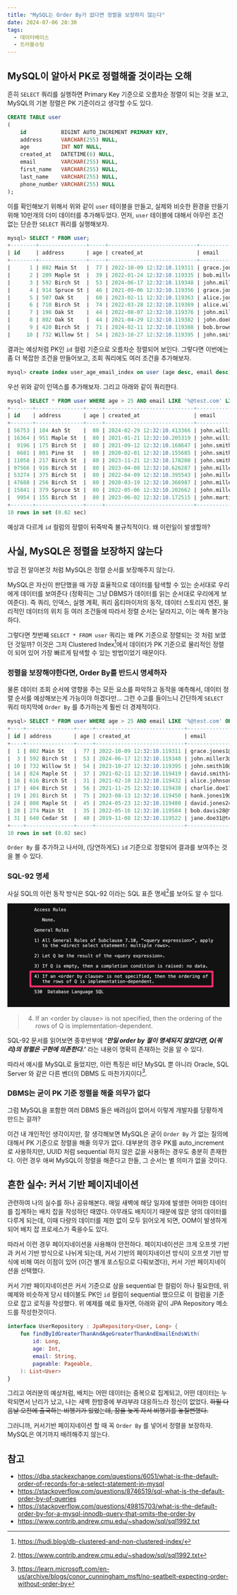 ```yaml
---
title: "MySQL는 Order By가 없다면 정렬을 보장하지 않는다"
date: 2024-07-06 20:30
tags:
  - 데이터베이스
  - 트러블슈팅
---
```


## MySQL이 알아서 PK로 정렬해줄 것이라는 오해

흔히 `SELECT` 쿼리를 실행하면 Primary Key 기준으로 오름차순 정렬이 되는 것을 보고, MySQL의 기본 정렬은 PK 기준이라고 생각할 수도 있다.

```sql
CREATE TABLE user
(
    id           BIGINT AUTO_INCREMENT PRIMARY KEY,
    address      VARCHAR(255) NULL,
    age          INT NOT NULL,
    created_at   DATETIME(6) NULL,
    email        VARCHAR(255) NULL,
    first_name   VARCHAR(255) NULL,
    last_name    VARCHAR(255) NULL,
    phone_number VARCHAR(255) NULL
);
```

이를 확인해보기 위해서 위와 같이 `user` 테이블을 만들고, 실제와 비슷한 환경을 만들기 위해 10만개의 더미 데이터를 추가해두었다. 먼저, `user` 테이블에 대해서 아무런 조건 없는 단순한 `SELECT` 쿼리를 실행해보자.

```sql
mysql> SELECT * FROM user;
+--------+---------------+-----+----------------------------+-----------------------------------+------------+-----------+--------------+
| id     | address       | age | created_at                 | email                             | first_name | last_name | phone_number |
+--------+---------------+-----+----------------------------+-----------------------------------+------------+-----------+--------------+
|      1 | 802 Main St   |  77 | 2022-10-09 12:32:10.119311 | grace.jones1@test.com             | Grace      | Jones     | 555-8533     |
|      2 | 209 Maple St  |  39 | 2022-01-24 12:32:10.119335 | bob.miller2@dummy.com             | Bob        | Miller    | 555-4287     |
|      3 | 592 Birch St  |  53 | 2024-06-17 12:32:10.119348 | john.miller3@test.com             | John       | Miller    | 555-4130     |
|      4 | 914 Spruce St |  46 | 2021-09-06 12:32:10.119356 | grace.jones4@dummy.com            | Grace      | Jones     | 555-7132     |
|      5 | 507 Oak St    |  60 | 2023-02-11 12:32:10.119363 | alice.jones5@example.com          | Alice      | Jones     | 555-8964     |
|      6 | 710 Birch St  |  74 | 2022-03-28 12:32:10.119369 | alice.williams6@dummy.com         | Alice      | Williams  | 555-7837     |
|      7 | 198 Oak St    |  44 | 2022-08-07 12:32:10.119376 | john.miller7@example.com          | John       | Miller    | 555-6914     |
|      8 | 802 Oak St    |  44 | 2021-04-29 12:32:10.119382 | john.doe8@example.com             | John       | Doe       | 555-6634     |
|      9 | 420 Birch St  |  71 | 2024-02-11 12:32:10.119388 | bob.brown9@example.com            | Bob        | Brown     | 555-7305     |
|     10 | 732 Willow St |  54 | 2023-10-27 12:32:10.119395 | john.smith10@test.com             | John       | Smith     | 555-4544     |
```

결과는 예상처럼 PK인 `id` 컬럼 기준으로 오름차순 정렬되어 보인다. 그렇다면 이번에는 좀 더 복잡한 조건을 만들어보고, 조회 쿼리에도 여러 조건을 추가해보자.

```sql
mysql> create index user_age_email_index on user (age desc, email desc);
```

우선 위와 같이 인덱스를 추가해보자. 그리고 아래와 같이 쿼리한다.

```sql
mysql> SELECT * FROM user WHERE age > 25 AND email LIKE '%@test.com' LIMIT 10;
+-------+---------------+-----+----------------------------+-----------------------------+------------+-----------+--------------+
| id    | address       | age | created_at                 | email                       | first_name | last_name | phone_number |
+-------+---------------+-----+----------------------------+-----------------------------+------------+-----------+--------------+
| 56753 | 104 Ash St    |  80 | 2024-02-29 12:32:10.413366 | john.williams56753@test.com | John       | Williams  | 555-3182     |
| 16364 | 951 Maple St  |  80 | 2021-01-21 12:32:10.205319 | john.williams16364@test.com | John       | Williams  | 555-2859     |
|  9196 | 175 Birch St  |  80 | 2021-09-12 12:32:10.168647 | john.smith9196@test.com     | John       | Smith     | 555-2383     |
|  6681 | 801 Pine St   |  80 | 2020-02-01 12:32:10.155685 | john.smith6681@test.com     | John       | Smith     | 555-8990     |
| 11058 | 217 Birch St  |  80 | 2023-11-21 12:32:10.178208 | john.smith11058@test.com    | John       | Smith     | 555-9641     |
| 97566 | 916 Birch St  |  80 | 2023-04-08 12:32:10.626287 | john.miller97566@test.com   | John       | Miller    | 555-2294     |
| 53274 | 375 Birch St  |  80 | 2022-04-09 12:32:10.395543 | john.miller53274@test.com   | John       | Miller    | 555-6957     |
| 47688 | 256 Birch St  |  80 | 2020-03-19 12:32:10.366987 | john.miller47688@test.com   | John       | Miller    | 555-7895     |
| 15841 | 379 Spruce St |  80 | 2022-05-06 12:32:10.202662 | john.miller15841@test.com   | John       | Miller    | 555-3964     |
|  9954 | 155 Birch St  |  80 | 2023-06-02 12:32:10.172515 | john.martinez9954@test.com  | John       | Martinez  | 555-6591     |
+-------+---------------+-----+----------------------------+-----------------------------+------------+-----------+--------------+
10 rows in set (0.02 sec)
```

예상과 다르게 `id` 컬럼의 정렬이 뒤죽박죽 불규칙적이다. 왜 이런일이 발생할까?

## 사실, MySQL은 정렬을 보장하지 않는다

방금 전 알아본것 처럼 MySQL은 정렬 순서를 보장해주지 않는다.

MySQL은 자신이 판단했을 때 가장 효율적으로 데이터를 탐색할 수 있는 순서대로 우리에게 데이터를 보여준다 (정확히는 그냥 DBMS가 데이터를 읽는 순서대로 우리에게 보여준다). 즉 쿼리, 인덱스, 실행 계획, 쿼리 옵티마이저의 동작, 데이터 스토리지 엔진, 물리적인 데이터의 위치 등 여러 조건들에 따라서 정렬 순서는 달라지고, 이는 예측 불가능하다.

그렇다면 첫번째 `SELECT * FROM user` 쿼리는 왜 PK 기준으로 정렬되는 것 처럼 보였던 것일까? 이것은 그저 Clustered Index[^1]에서 데이터가 PK 기준으로 물리적인 정렬이 되어 있어 가장 빠르게 탐색할 수 있는 방법이었기 때문이다.

### 정렬을 보장해야한다면, Order By를 반드시 명세하자

물론 데이터 조회 순서에 영향을 주는 모든 요소를 파악하고 동작을 예측해서, 데이터 정렬 순서를 예상해보는게 가능이야 하겠다만… 그런 수고를 들이느니 간단하게 `SELECT` 쿼리 마지막에 `Order By` 를 추가하는게 훨씬 더 경제적이다.

```sql
mysql> SELECT * FROM user WHERE age > 25 AND email LIKE '%@test.com' ORDER BY id  LIMIT 10;
+----+---------------+-----+----------------------------+--------------------------+------------+-----------+--------------+
| id | address       | age | created_at                 | email                    | first_name | last_name | phone_number |
+----+---------------+-----+----------------------------+--------------------------+------------+-----------+--------------+
|  1 | 802 Main St   |  77 | 2022-10-09 12:32:10.119311 | grace.jones1@test.com    | Grace      | Jones     | 555-8533     |
|  3 | 592 Birch St  |  53 | 2024-06-17 12:32:10.119348 | john.miller3@test.com    | John       | Miller    | 555-4130     |
| 10 | 732 Willow St |  54 | 2023-10-27 12:32:10.119395 | john.smith10@test.com    | John       | Smith     | 555-4544     |
| 14 | 824 Maple St  |  37 | 2021-02-11 12:32:10.119419 | david.smith14@test.com   | David      | Smith     | 555-3876     |
| 16 | 616 Birch St  |  31 | 2021-02-10 12:32:10.119432 | alice.johnson16@test.com | Alice      | Johnson   | 555-2375     |
| 17 | 404 Birch St  |  56 | 2021-11-25 12:32:10.119438 | charlie.doe17@test.com   | Charlie    | Doe       | 555-9786     |
| 19 | 201 Birch St  |  75 | 2023-08-13 12:32:10.119450 | hank.jones19@test.com    | Hank       | Jones     | 555-9836     |
| 24 | 808 Maple St  |  45 | 2024-05-23 12:32:10.119480 | david.jones24@test.com   | David      | Jones     | 555-7736     |
| 28 | 274 Main St   |  35 | 2022-05-16 12:32:10.119504 | bob.davis28@test.com     | Bob        | Davis     | 555-4227     |
| 31 | 640 Cedar St  |  40 | 2019-11-08 12:32:10.119522 | jane.doe31@test.com      | Jane       | Doe       | 555-8499     |
+----+---------------+-----+----------------------------+--------------------------+------------+-----------+--------------+
10 rows in set (0.02 sec)
```

`Order By` 를 추가하고 나서야, (당연하게도) `id` 기준으로 정렬되어 결과를 보여주는 것을 볼 수 있다.

### SQL-92 명세

사실 SQL의 이런 동작 방식은 SQL-92 이라는 SQL 표준 명세[^2]를 보아도 알 수 있다.

![SQL-92 내용 발췌](./sql-92.png)

> 4. If an \<order by clause\> is not specified, then the ordering of the rows of Q is implementation-dependent.

SQL-92 문서를 읽어보면 중후반부에 **_‘만일 order by 절이 명세되지 않았다면, Q(쿼리)의 정렬은 구현에 의존한다.’_** 라는 내용이 명확히 존재하는 것을 알 수 있다.

따라서 예시를 MySQL로 들었지만, 이런 특징은 비단 MySQL 뿐 아니라 Oracle, SQL Server 와 같은 다른 벤더의 DBMS 도 마찬가지이다[^3].

### DBMS는 굳이 PK 기준 정렬을 해줄 의무가 없다

그럼 MySQL을 포함한 여러 DBMS 들은 배려심이 없어서 이렇게 개발자를 당황하게 만드는 걸까?

이건 내 개인적인 생각이지만, 잘 생각해보면 MySQL은 굳이 `Order By` 가 없는 질의에 대해서 PK 기준으로 정렬을 해줄 의무가 없다. 대부분의 경우 PK를 auto_increment 로 사용하지만, UUID 처럼 sequential 하지 않은 값을 사용하는 경우도 충분히 존재한다. 이런 경우 애써 MySQL이 정렬을 해준다고 한들, 그 순서는 별 의미가 없을 것이다.

## 흔한 실수: 커서 기반 페이지네이션

관련하여 나의 실수를 하나 공유해본다. 매일 새벽에 해당 일자에 발생한 어떠한 데이터를 집계하는 배치 잡을 작성하던 때였다. 아무래도 배치이기 때문에 많은 양의 데이터를 다루게 되는데, 이때 다량의 데이터를 제한 없이 모두 읽어오게 되면, OOM이 발생하게 되어 배치 잡 프로세스가 죽을수도 있다.

따라서 이런 경우 페이지네이션을 사용해야 안전하다. 페이지네이션은 크게 오프셋 기반과 커서 기반 방식으로 나뉘게 되는데, 커서 기반의 페이지네이션 방식이 오프셋 기반 방식에 비해 여러 이점이 있어 (이건 별개 포스팅으로 다뤄보겠다), 커서 기반 페이지네이션을 선택했다.

커서 기반 페이지네이션은 커서 기준으로 삼을 sequential 한 컬럼이 하나 필요한데, 위 예제와 비슷하게 당시 테이블도 PK인 `id` 컬럼이 sequential 했으므로 이 컬럼을 기준으로 잡고 로직을 작성했다. 위 예제를 예로 들자면, 아래와 같이 JPA Repository 메소드를 작성한것이다.

```kotlin
interface UserRepository : JpaRepository<User, Long> {
    fun findByIdGreaterThanAndAgeGreaterThanAndEmailEndsWith(
        id: Long,
        age: Int,
        email: String,
        pageable: Pageable,
    ): List<User>
}
```

그리고 여러분의 예상처럼, 배치는 어떤 데이터는 중복으로 집계되고, 어떤 데이터는 누락되면서 난리가 났고, 나는 새벽 한밤중에 부랴부랴 대응하느라 정신이 없었다. <strike>하필 다음날 오전에 출국하는 비행기가 있었는데, 잠을 늦게 자서 비행기를 놓칠뻔했다.</strike>

그러니까, 커서기반 페이지네이션 할 때 꼭 `Order By` 를 넣어서 정렬을 보장하자. MySQL은 여기까지 배려해주지 않는다.

## 참고

- https://dba.stackexchange.com/questions/6051/what-is-the-default-order-of-records-for-a-select-statement-in-mysql
- https://stackoverflow.com/questions/8746519/sql-what-is-the-default-order-by-of-queries
- https://stackoverflow.com/questions/49815703/what-is-the-default-order-by-for-a-mysql-innodb-query-that-omits-the-order-by
- https://www.contrib.andrew.cmu.edu/~shadow/sql/sql1992.txt

[^1]: https://hudi.blog/db-clustered-and-non-clustered-index/
[^2]: https://www.contrib.andrew.cmu.edu/~shadow/sql/sql1992.txt
[^3]: https://learn.microsoft.com/en-us/archive/blogs/conor_cunningham_msft/no-seatbelt-expecting-order-without-order-by
